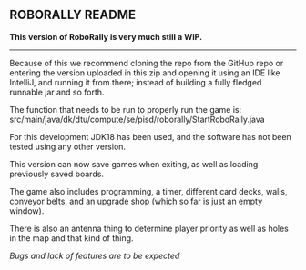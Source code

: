 ROBORALLY README
----------------------
**This version of RoboRally is very much still a WIP.**

-----------------------------------------------------
Because of this we recommend cloning the repo from the GitHub repo or entering the version
uploaded in this zip and opening it using an IDE like IntelliJ, and running it from there;
instead of building a fully fledged runnable jar and so forth.

The function that needs to be run to properly run the game is:
src/main/java/dk/dtu/compute/se/pisd/roborally/StartRoboRally.java

For this development JDK18 has been used, and the software
has not been tested using any other version.

This version can now save games when exiting, as well as loading previously saved boards.

The game also includes programming, a timer, different card decks, walls, conveyor belts,
and an upgrade shop (which so far is just an empty window).

There is also an antenna thing to determine player priority as well as holes in the map and that kind of thing.

 

*Bugs and lack of features are to be expected*